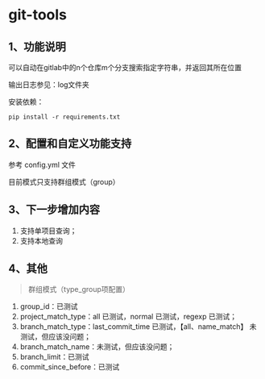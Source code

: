 # git-tools

## 1、功能说明

可以自动在gitlab中的n个仓库m个分支搜索指定字符串，并返回其所在位置

输出日志参见：log文件夹

安装依赖：

```ssh
pip install -r requirements.txt
```


## 2、配置和自定义功能支持

参考 config.yml 文件

目前模式只支持群组模式（group）

## 3、下一步增加内容

1. 支持单项目查询；
2. 支持本地查询


## 4、其他

> 群组模式（type_group项配置）

1. group_id：已测试
2. project_match_type：all 已测试，normal 已测试，regexp 已测试；
3. branch_match_type：last_commit_time 已测试，【all、name_match】 未测试，但应该没问题；
4. branch_match_name：未测试，但应该没问题；
5. branch_limit：已测试
6. commit_since_before：已测试